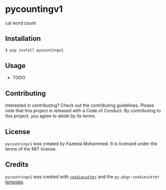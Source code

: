 # pycountingv1

cal word count

## Installation

```bash
$ pip install pycountingv1
```

## Usage

- TODO

## Contributing

Interested in contributing? Check out the contributing guidelines. Please note that this project is released with a Code of Conduct. By contributing to this project, you agree to abide by its terms.

## License

`pycountingv1` was created by Fazeeia Mohammed. It is licensed under the terms of the MIT license.

## Credits

`pycountingv1` was created with [`cookiecutter`](https://cookiecutter.readthedocs.io/en/latest/) and the `py-pkgs-cookiecutter` [template](https://github.com/py-pkgs/py-pkgs-cookiecutter).
